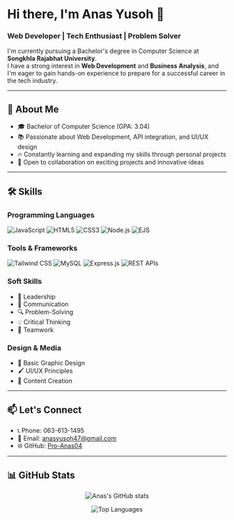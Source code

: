 # Hi there, I'm Anas Yusoh 👋

### Web Developer | Tech Enthusiast | Problem Solver

I'm currently pursuing a Bachelor's degree in Computer Science at **Songkhla Rajabhat University**.  
I have a strong interest in **Web Development** and **Business Analysis**, and I'm eager to gain hands-on experience to prepare for a successful career in the tech industry.

---

## 🚀 About Me
- 🎓 Bachelor of Computer Science (GPA: 3.04)
- 📚 Passionate about Web Development, API integration, and UI/UX design
- 🔥 Constantly learning and expanding my skills through personal projects
- 🤝 Open to collaboration on exciting projects and innovative ideas

---

## 🛠 Skills

### Programming Languages
![JavaScript](https://img.shields.io/badge/JavaScript-F7DF1E?style=flat&logo=javascript&logoColor=black) 
![HTML5](https://img.shields.io/badge/HTML5-E34F26?style=flat&logo=html5&logoColor=white) 
![CSS3](https://img.shields.io/badge/CSS3-1572B6?style=flat&logo=css3&logoColor=white) 
![Node.js](https://img.shields.io/badge/Node.js-339933?style=flat&logo=nodedotjs&logoColor=white) 
![EJS](https://img.shields.io/badge/EJS-8C8C8C?style=flat&logo=javascript&logoColor=white)

### Tools & Frameworks
![Tailwind CSS](https://img.shields.io/badge/Tailwind_CSS-06B6D4?style=flat&logo=tailwindcss&logoColor=white) 
![MySQL](https://img.shields.io/badge/MySQL-4479A1?style=flat&logo=mysql&logoColor=white) 
![Express.js](https://img.shields.io/badge/Express.js-000000?style=flat&logo=express&logoColor=white) 
![REST APIs](https://img.shields.io/badge/REST_APIs-00A7E1?style=flat)

### Soft Skills
- 🤝 Leadership
- 💬 Communication
- 🔍 Problem-Solving
- 💡 Critical Thinking
- 🧠 Teamwork

### Design & Media
- 🎨 Basic Graphic Design
- 🖌️ UI/UX Principles
- 📝 Content Creation

---
## 📫 Let's Connect
- 📞 Phone: 063-613-1495
- 📧 Email: anasyusoh47@gmail.com
- 🌐 GitHub: [Pro-Anas04](https://github.com/Pro-Anas04)

---

## 📊 GitHub Stats

<p align="center">
  <img src="https://github-readme-stats.vercel.app/api?username=Pro-Anas04&show_icons=true&theme=radical" alt="Anas's GitHub stats" />
</p>

<p align="center">
  <img src="https://github-readme-stats.vercel.app/api/top-langs/?username=Pro-Anas04&layout=compact&theme=radical" alt="Top Languages" />
</p>

